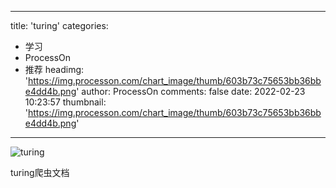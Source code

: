 
---
title: 'turing'
categories: 
 - 学习
 - ProcessOn
 - 推荐
headimg: 'https://img.processon.com/chart_image/thumb/603b73c75653bb36bbe4dd4b.png'
author: ProcessOn
comments: false
date: 2022-02-23 10:23:57
thumbnail: 'https://img.processon.com/chart_image/thumb/603b73c75653bb36bbe4dd4b.png'
---

<div>   
<img class="thumb" alt="turing" src="https://img.processon.com/chart_image/thumb/603b73c75653bb36bbe4dd4b.png" referrerpolicy="no-referrer">
<p>turing爬虫文档</p>  
</div>
            